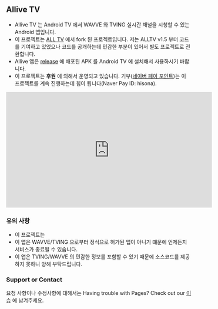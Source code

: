 ## Allive TV 

* Allive TV 는 Android TV 에서 WAVVE 와 TVING 실시간 채널을 시청할 수 있는 Android 앱입니다. 
* 이 프로젝트는 [ALL TV](https://github.com/PYTHONKOR/alltv) 에서 fork 된 프로젝트입니다. 저는 ALLTV v1.5 부터 코드를 기여하고 있었으나 코드를 공개하는데 민감한 부분이 있어서 별도 프로젝트로 전환합니다. 
* Allive 앱은 [release](https://github.com/HISONA/allive/releases) 에 배포된 APK 를 Android TV 에 설치해서 사용하시기 바랍니다.
* 이 프로젝트는 **후원** 에 의해서 운영되고 있습니다. 기부([네이버 페이 포인트](https://campaign.naver.com/event/pointgift_howto))는 이 프로젝트를 계속 진행하는데 힘이 됩니다(Naver Pay ID: hisona).

<iframe width="560" height="315" src="https://www.youtube.com/embed/mMsimqnzSzE" frameborder="0" allow="accelerometer; autoplay; encrypted-media; gyroscope; picture-in-picture" allowfullscreen></iframe>


### 유의 사항

* 이 프로젝트는 
* 이 앱은 WAVVE/TVING 으로부터 정식으로 허가된 앱이 아니기 떄문에 언제든지 서비스가 종료될 수 있습니다.
* 이 앱은 TVING/WAVVE 의 민감한 정보를 포함할 수 있기 때문에 소스코드를 제공하지 못하니 양해 부탁드립니다. 


### Support or Contact

요청 사항이나 수정사항에 대해서는 Having trouble with Pages? Check out our [이슈](https://github.com/HISONA/allive/issues) 에 남겨주세요.
